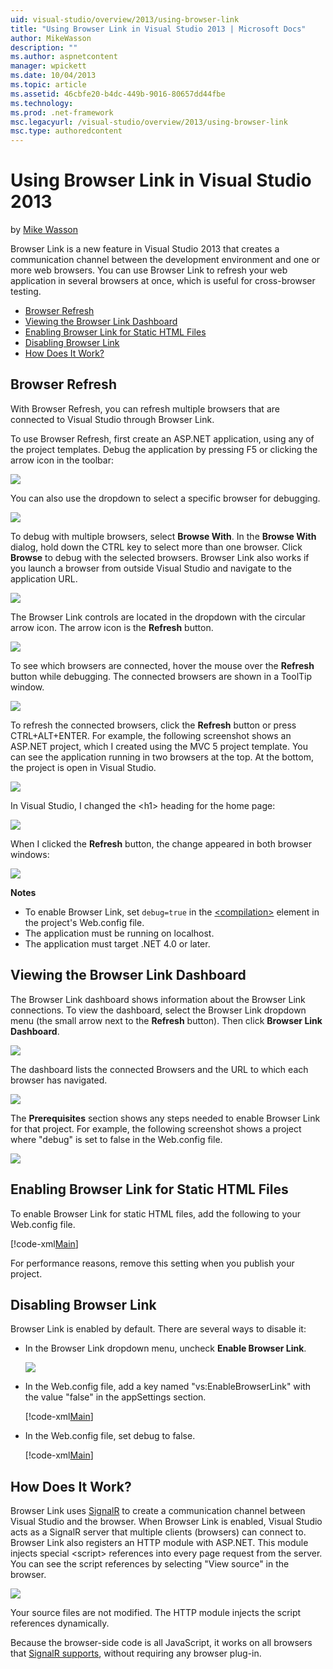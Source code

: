 ```yaml
---
uid: visual-studio/overview/2013/using-browser-link
title: "Using Browser Link in Visual Studio 2013 | Microsoft Docs"
author: MikeWasson
description: ""
ms.author: aspnetcontent
manager: wpickett
ms.date: 10/04/2013
ms.topic: article
ms.assetid: 46cbfe20-b4dc-449b-9016-80657dd44fbe
ms.technology: 
ms.prod: .net-framework
msc.legacyurl: /visual-studio/overview/2013/using-browser-link
msc.type: authoredcontent
---
```

Using Browser Link in Visual Studio 2013
====================
by [Mike Wasson](https://github.com/MikeWasson)

Browser Link is a new feature in Visual Studio 2013 that creates a communication channel between the development environment and one or more web browsers. You can use Browser Link to refresh your web application in several browsers at once, which is useful for cross-browser testing.

- [Browser Refresh](#browser-refresh)
- [Viewing the Browser Link Dashboard](#dashboard)
- [Enabling Browser Link for Static HTML Files](#static-html)
- [Disabling Browser Link](#disabling)
- [How Does It Work?](#how-it-works)

<a id="browser-refresh"></a>
## Browser Refresh

With Browser Refresh, you can refresh multiple browsers that are connected to Visual Studio through Browser Link.

To use Browser Refresh, first create an ASP.NET application, using any of the project templates. Debug the application by pressing F5 or clicking the arrow icon in the toolbar:

![](using-browser-link/_static/image1.png)

You can also use the dropdown to select a specific browser for debugging.

![](using-browser-link/_static/image2.png)

To debug with multiple browsers, select **Browse With**. In the **Browse With** dialog, hold down the CTRL key to select more than one browser. Click **Browse** to debug with the selected browsers. Browser Link also works if you launch a browser from outside Visual Studio and navigate to the application URL.

![](using-browser-link/_static/image3.png)

The Browser Link controls are located in the dropdown with the circular arrow icon. The arrow icon is the **Refresh** button.

![](using-browser-link/_static/image4.png)

To see which browsers are connected, hover the mouse over the **Refresh** button while debugging. The connected browsers are shown in a ToolTip window.

![](using-browser-link/_static/image5.png)

To refresh the connected browsers, click the **Refresh** button or press CTRL+ALT+ENTER. For example, the following screenshot shows an ASP.NET project, which I created using the MVC 5 project template. You can see the application running in two browsers at the top. At the bottom, the project is open in Visual Studio.

![](using-browser-link/_static/image6.png)

In Visual Studio, I changed the &lt;h1&gt; heading for the home page:

![](using-browser-link/_static/image7.png)

When I clicked the **Refresh** button, the change appeared in both browser windows:

![](using-browser-link/_static/image8.png)

**Notes**

- To enable Browser Link, set `debug=true` in the [&lt;compilation&gt;](https://msdn.microsoft.com/en-us/library/s10awwz0(v=vs.85).aspx) element in the project's Web.config file.
- The application must be running on localhost.
- The application must target .NET 4.0 or later.

<a id="dashboard"></a>
## Viewing the Browser Link Dashboard

The Browser Link dashboard shows information about the Browser Link connections. To view the dashboard, select the Browser Link dropdown menu (the small arrow next to the **Refresh** button). Then click **Browser Link Dashboard**.

![](using-browser-link/_static/image9.png)

The dashboard lists the connected Browsers and the URL to which each browser has navigated.

![](using-browser-link/_static/image10.png)

The **Prerequisites** section shows any steps needed to enable Browser Link for that project. For example, the following screenshot shows a project where "debug" is set to false in the Web.config file.

![](using-browser-link/_static/image11.png)

<a id="static-html"></a>
## Enabling Browser Link for Static HTML Files

To enable Browser Link for static HTML files, add the following to your Web.config file.

[!code-xml[Main](using-browser-link/samples/sample1.xml)]

For performance reasons, remove this setting when you publish your project.

<a id="disabling"></a>
## Disabling Browser Link

Browser Link is enabled by default. There are several ways to disable it:

- In the Browser Link dropdown menu, uncheck **Enable Browser Link**. 

    ![](using-browser-link/_static/image12.png)
- In the Web.config file, add a key named "vs:EnableBrowserLink" with the value "false" in the appSettings section. 

    [!code-xml[Main](using-browser-link/samples/sample2.xml)]
- In the Web.config file, set debug to false. 

    [!code-xml[Main](using-browser-link/samples/sample3.xml)]

<a id="how-it-works"></a>
## How Does It Work?

Browser Link uses [SignalR](../../../signalr/index.md) to create a communication channel between Visual Studio and the browser. When Browser Link is enabled, Visual Studio acts as a SignalR server that multiple clients (browsers) can connect to. Browser Link also registers an HTTP module with ASP.NET. This module injects special &lt;script&gt; references into every page request from the server. You can see the script references by selecting "View source" in the browser.

![](using-browser-link/_static/image13.png)

Your source files are not modified. The HTTP module injects the script references dynamically.

Because the browser-side code is all JavaScript, it works on all browsers that [SignalR supports](../../../signalr/overview/getting-started/supported-platforms.md), without requiring any browser plug-in.
